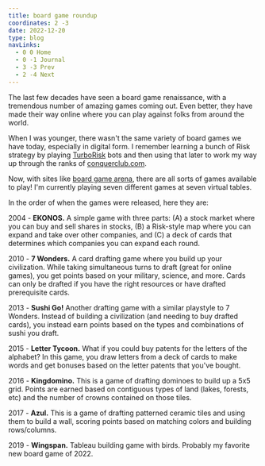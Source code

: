 ```yaml
---
title: board game roundup
coordinates: 2 -3
date: 2022-12-20
type: blog
navLinks:
  - 0 0 Home
  - 0 -1 Journal
  - 3 -3 Prev
  - 2 -4 Next
---
```


The last few decades have seen a
<span class="link" data-x="-2" data-y="0">board game</span> renaissance, with a
tremendous number of amazing games coming out. Even better, they have made their
way online where you can play against folks from around the world.

When I was younger, there wasn't the same variety of board games we have today,
especially in digital form. I remember learning a bunch of Risk strategy by
playing [TurboRisk](https://github.com/brian-scott-andrews/TurboRisk) bots and
then using that later to work my way up through the ranks of
[conquerclub.com](https://www.conquerclub.com/).

Now, with sites like [board game arena](https://boardgamearena.com/), there are
all sorts of games available to play! I'm currently playing seven different
games at seven virtual tables.

In the order of when the games were released, here they are:

2004 - **EKONOS.** A simple game with three parts: (A) a stock market where you
can buy and sell shares in stocks, (B) a Risk-style map where you can expand and
take over other companies, and (C) a deck of cards that determines which
companies you can expand each round.

2010 - **7 Wonders.** A card drafting game where you build up your civilization.
While taking simultaneous turns to draft (great for online games), you get
points based on your military, science, and more. Cards can only be drafted if
you have the right resources or have drafted prerequisite cards.

2013 - **Sushi Go!** Another drafting game with a similar playstyle to 7
Wonders. Instead of building a civilization (and needing to buy drafted cards),
you instead earn points based on the types and combinations of sushi you draft.

2015 - **Letter Tycoon.** What if you could buy patents for the letters of the
alphabet? In this game, you draw letters from a deck of cards to make words and
get bonuses based on the letter patents that you've bought.

2016 - **Kingdomino.** This is a game of drafting dominoes to build up a 5x5
grid. Points are earned based on contiguous types of land (lakes, forests, etc)
and the number of crowns contained on those tiles.

2017 - **Azul.** This is a game of drafting patterned ceramic tiles and using
them to build a wall, scoring points based on matching colors and building
rows/columns.

2019 - **Wingspan.** Tableau building game with birds. Probably my favorite new
board game of 2022.
